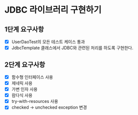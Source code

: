 # JDBC 라이브러리 구현하기

## 1단계 요구사항
- [x] UserDaoTest의 모든 테스트 케이스 통과
- [x] JdbcTemplate 클래스에서 JDBC와 관련된 처리를 하도록 구현한다.

## 2단계 요구사항
- [x] 함수형 인터페이스 사용
- [x] 제네릭 사용
- [x] 가변 인자 사용
- [x] 람다식 사용
- [x] try-with-resources 사용
- [x] checked -> unchecked exception 변경